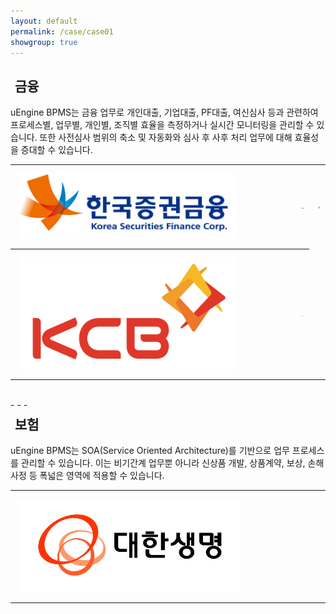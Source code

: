 ```yaml
---
layout: default
permalink: /case/case01
showgroup: true
---
```

<style>
table {
    width: 100%;
    text-align: left;
    table-layout: fixed;
}
th, td {
    word-wrap: break-word;
    width: 100%;
    max-height: 111.2px;
    padding: 10px;
}

@media screen and (max-width: 750px) {
    tbody, thead { float: left; }
    thead { min-width: 120px }
    td,th { display: block }
}

.autoResizeImage {
    width: 80%;
    height: 80%;
}
</style>

<h2 style="margin-left: 7px;">금융</h2>
<p> uEngine BPMS는 금융 업무로 개인대출, 기업대출, PF대출, 여신심사 등과 관련하여 프로세스별, 업무별, 개인별, 조직별 효율을 측정하거나 실시간 모니터링을 관리할 수 있습니다.  
또한 사전심사 범위의 축소 및 자동화와 심사 후 사후 처리 업무에 대해 효율성을 증대할 수 있습니다. </p>

<table>
    <tr>
        <th><img class="autoResizeImage" src='../assets/img/case/case01/ksf.png' style="margin: 3px; max-height: 107px;"></th>
        <th><img class="autoResizeImage" src='../assets/img/case/case01/kdb.jpg' style="margin: 3px; max-height: 126px;"></th>
         <th><img class="autoResizeImage" src='../assets/img/case/case01/woori.jpg' style="margin: 3px; max-width: 152px; max-height: 179px;"></th>
    </tr>
    <tr>
        <th><img class="autoResizeImage" src='../assets/img/case/case01/kcb.png' style="margin: 3px; max-height: 184px;"></th>  
        <th><img class="autoResizeImage" src='../assets/img/case/case01/koramco.jpg' style="margin: 3px; max-height: 73px;"></th>
    </tr>
</table>

<br>
- - -       
<br>   


<h2 style="margin-left: 7px; margin-top: 7px;">보험</h2>
<p>  uEngine BPMS는 SOA(Service Oriented Architecture)를 기반으로 업무 프로세스를 관리할 수 있습니다.  
이는 비기간계 업무뿐 아니라 신상품 개발, 상품계약, 보상, 손해사정 등 폭넓은 영역에 적용할 수 있습니다. </p>   
  <table>
    <tr>
      <th><img class="autoResizeImage" src='../assets/img/case/case01/daehan.jpg' style="margin: 3px;"></th>
        <th></th>
        <th></th>
    </tr>

  </table>
